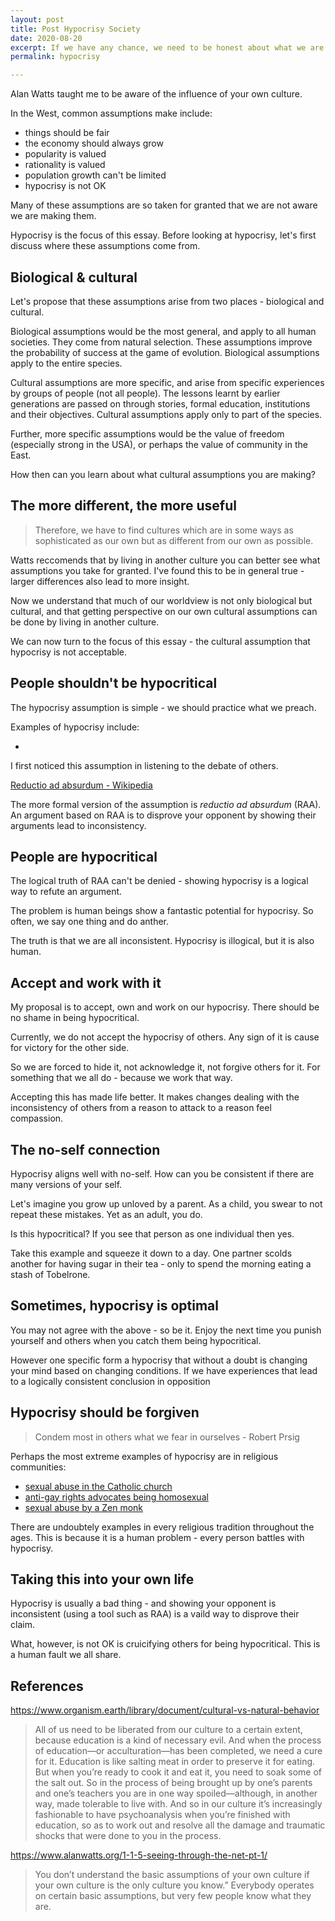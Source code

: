 ```yaml
---
layout: post
title: Post Hypocrisy Society
date: 2020-08-20
excerpt: If we have any chance, we need to be honest about what we are like
permalink: hypocrisy

---
```


Alan Watts taught me to be aware of the influence of your own culture.

In the West, common assumptions make include:

- things should be fair
- the economy should always grow
- popularity is valued
- rationality is valued
- population growth can't be limited
- hypocrisy is not OK

Many of these assumptions are so taken for granted that we are not aware we are making them.

Hypocrisy is the focus of this essay.  Before looking at hypocrisy, let's first discuss where these assumptions come from.

## Biological & cultural
 
Let's propose that these assumptions arise from two places - biological and cultural.

Biological assumptions would be the most general, and apply to all human societies.  They come from natural selection.  These assumptions improve the probability of success at the game of evolution.  Biological assumptions apply to the entire species.

Cultural assumptions are more specific, and arise from specific experiences by groups of people (not all people).  The lessons learnt by earlier generations are passed on through stories, formal education, institutions and their objectives.  Cultural assumptions apply only to part of the species.

Further, more specific assumptions would be the value of freedom (especially strong in the USA), or perhaps the value of community in the East.

How then can you learn about what cultural assumptions you are making?

## The more different, the more useful

> Therefore, we have to find cultures which are in some ways as sophisticated as our own but as different from our own as possible.

Watts reccomends that by living in another culture you can better see what assumptions you take for granted.  I've found this to be in general true - larger differences also lead to more insight.

Now we understand that much of our worldview is not only biological but cultural, and that getting perspective on our own cultural assumptions can be done by living in another culture.  

We can now turn to the focus of this essay - the cultural assumption that hypocrisy is not acceptable.

## People shouldn't be hypocritical

The hypocrisy assumption is simple - we should practice what we preach.

Examples of hypocrisy include:

- 

I first noticed this assumption in listening to the debate of others.

[Reductio ad absurdum - Wikipedia](https://en.wikipedia.org/wiki/Reductio_ad_absurdum)

The more formal version of the assumption is *reductio ad absurdum* (RAA).  An argument based on RAA is to disprove your opponent by showing their arguments lead to inconsistency.


## People are hypocritical

The logical truth of RAA can't be denied - showing hypocrisy is a logical way to refute an argument.

The problem is human beings show a fantastic potential for hypocrisy.  So often, we say one thing and do anther.

The truth is that we are all inconsistent.  Hypocrisy is illogical, but it is also human.


## Accept and work with it

My proposal is to accept, own and work on our hypocrisy.  There should be no shame in being hypocritical.

Currently, we do not accept the hypocrisy of others.  Any sign of it is cause for victory for the other side.  

So we are forced to hide it, not acknowledge it, not forgive others for it.  For something that we all do - because we work that way.

Accepting this has made life better.  It makes changes dealing with the inconsistency of others from a reason to attack to a reason feel compassion.


## The no-self connection

Hypocrisy aligns well with no-self.  How can you be consistent if there are many versions of your self.

Let's imagine you grow up unloved by a parent.  As a child, you swear to not repeat these mistakes.  Yet as an adult, you do.

Is this hypocritical?  If you see that person as one individual then yes.

Take this example and squeeze it down to a day.  One partner scolds another for having sugar in their tea - only to spend the morning eating a stash of Tobelrone.


## Sometimes, hypocrisy is optimal

You may not agree with the above - so be it.  Enjoy the next time you punish yourself and others when you catch them being hypocritical.

However one specific form a hypocrisy that without a doubt is changing your mind based on changing conditions.  If we have experiences that lead to a logically consistent conclusion in opposition


## Hypocrisy should be forgiven

> Condem most in others what we fear in ourselves - Robert Prsig

Perhaps the most extreme examples of hypocrisy are in religious communities:

- [sexual abuse in the Catholic church](https://en.wikipedia.org/wiki/Catholic_Church_sexual_abuse_cases)
- [anti-gay rights advocates being homosexual](https://en.wikipedia.org/wiki/Ted_Haggard#New_Life_Church)
- [sexual abuse by a Zen monk](https://www.theatlantic.com/national/archive/2014/12/the-zen-predator-of-the-upper-east-side/383831/)

There are undoubtely examples in every religious tradition throughout the ages.  This is because it is a human problem - every person battles with hypocrisy.


## Taking this into your own life

Hypocrisy is usually a bad thing - and showing your opponent is inconsistent (using a tool such as RAA) is a vaild way to disprove their claim.

What, however, is not OK is cruicifying others for being hypocritical.  This is a human fault we all share.


## References

https://www.organism.earth/library/document/cultural-vs-natural-behavior

> All of us need to be liberated from our culture to a certain extent, because education is a kind of necessary evil. And when the process of education—or acculturation—has been completed, we need a cure for it. Education is like salting meat in order to preserve it for eating. But when you’re ready to cook it and eat it, you need to soak some of the salt out. So in the process of being brought up by one’s parents and one’s teachers you are in one way spoiled—although, in another way, made tolerable to live with. And so in our culture it’s increasingly fashionable to have psychoanalysis when you’re finished with education, so as to work out and resolve all the damage and traumatic shocks that were done to you in the process. 

https://www.alanwatts.org/1-1-5-seeing-through-the-net-pt-1/

> You don’t understand the basic assumptions of your own culture if your own culture is the only culture you know.” Everybody operates on certain basic assumptions, but very few people know what they are.
